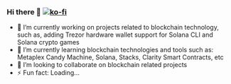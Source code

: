 ### Hi there 👋 [![ko-fi](https://ko-fi.com/img/githubbutton_sm.svg)](https://ko-fi.com/Y8Y4UZYWS)

- 🔭 I’m currently working on projects related to blockchain technology, such as, adding Trezor hardware wallet support for Solana CLI and Solana crypto games
- 🌱 I’m currently learning blockchain technologies and tools such as: Metaplex Candy Machine, Solana, Stacks, Clarity Smart Contracts, etc
- 👯 I’m looking to collaborate on blockchain related projects
- ⚡ Fun fact: Loading...

<!--
- 🤔 I’m looking for help with ...
- 💬 Ask me about ...
-->



